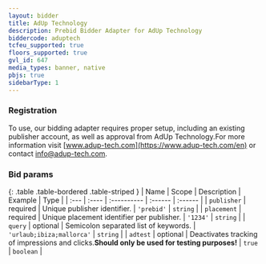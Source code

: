 ```yaml
---
layout: bidder
title: AdUp Technology
description: Prebid Bidder Adapter for AdUp Technology
biddercode: aduptech
tcfeu_supported: true
floors_supported: true
gvl_id: 647
media_types: banner, native
pbjs: true
sidebarType: 1
---
```


### Registration

To use, our bidding adapter requires proper setup, including an existing publisher account, as well as approval from AdUp Technology.For more information visit [www.adup-tech.com](https://www.adup-tech.com/en) or contact [info@adup-tech.com](mailto:info@adup-tech.com).

### Bid params

{: .table .table-bordered .table-striped }
| Name | Scope | Description | Example | Type |
| :--- | :---- | :---------- | :------ | :------ |
| `publisher` | required | Unique publisher identifier. | `'prebid'` | `string` |
| `placement` | required | Unique placement identifier per publisher. | `'1234'` | `string` |
| `query` | optional | Semicolon separated list of keywords. | `'urlaub;ibiza;mallorca'` | `string` |
| `adtest` | optional | Deactivates tracking of impressions and clicks.**Should only be used for testing purposes!** | `true` | `boolean` |
